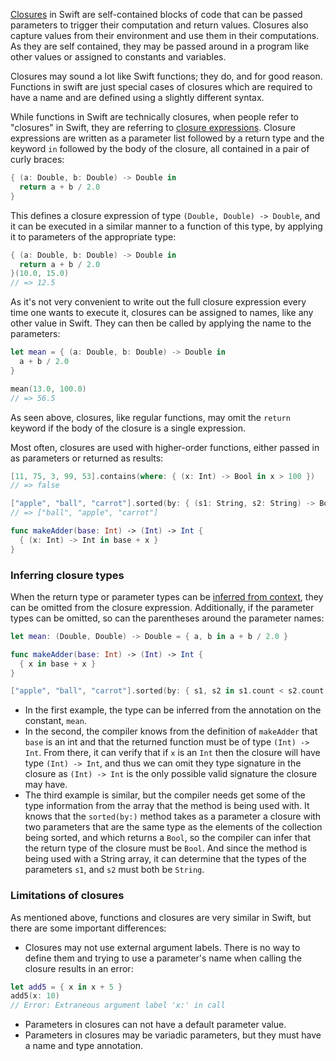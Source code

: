 [Closures][closures] in Swift are self-contained blocks of code that can be passed parameters to trigger their computation and return values. Closures also capture values from their environment and use them in their computations. As they are self contained, they may be passed around in a program like other values or assigned to constants and variables.

Closures may sound a lot like Swift functions; they do, and for good reason. Functions in swift are just special cases of closures which are required to have a name and are defined using a slightly different syntax.

While functions in Swift are technically closures, when people refer to "closures" in Swift, they are referring to [closure expressions][closure-expressions]. Closure expressions are written as a parameter list followed by a return type and the keyword `in` followed by the body of the closure, all contained in a pair of curly braces:

```swift
{ (a: Double, b: Double) -> Double in
  return a + b / 2.0
}
```

This defines a closure expression of type `(Double, Double) -> Double`, and it can be executed in a similar manner to a function of this type, by applying it to parameters of the appropriate type:

```swift
{ (a: Double, b: Double) -> Double in
  return a + b / 2.0
}(10.0, 15.0)
// => 12.5
```

As it's not very convenient to write out the full closure expression every time one wants to execute it, closures can be assigned to names, like any other value in Swift. They can then be called by applying the name to the parameters:

```swift
let mean = { (a: Double, b: Double) -> Double in
  a + b / 2.0
}

mean(13.0, 100.0)
// => 56.5
```

As seen above, closures, like regular functions, may omit the `return` keyword if the body of the closure is a single expression.

Most often, closures are used with higher-order functions, either passed in as parameters or returned as results:

```swift
[11, 75, 3, 99, 53].contains(where: { (x: Int) -> Bool in x > 100 })
// => false

["apple", "ball", "carrot"].sorted(by: { (s1: String, s2: String) -> Bool in s1.count < s2.count })
// => ["ball", "apple", "carrot"]

func makeAdder(base: Int) -> (Int) -> Int {
  { (x: Int) -> Int in base + x }
}
```

### Inferring closure types

When the return type or parameter types can be [inferred from context][inferring-closure-types], they can be omitted from the closure expression. Additionally, if the parameter types can be omitted, so can the parentheses around the parameter names:

```swift
let mean: (Double, Double) -> Double = { a, b in a + b / 2.0 }

func makeAdder(base: Int) -> (Int) -> Int {
  { x in base + x }
}

["apple", "ball", "carrot"].sorted(by: { s1, s2 in s1.count < s2.count })
```

- In the first example, the type can be inferred from the annotation on the constant, `mean`.
- In the second, the compiler knows from the definition of `makeAdder` that `base` is an int and that the returned function must be of type `(Int) -> Int`. From there, it can verify that if `x` is an `Int` then the closure will have type `(Int) -> Int`, and thus we can omit they type signature in the closure as `(Int) -> Int` is the only possible valid signature the closure may have.
- The third example is similar, but the compiler needs get some of the type information from the array that the method is being used with. It knows that the `sorted(by:)` method takes as a parameter a closure with two parameters that are the same type as the elements of the collection being sorted, and which returns a `Bool`, so the compiler can infer that the return type of the closure must be `Bool`. And since the method is being used with a String array, it can determine that the types of the parameters `s1`, and `s2` must both be `String`.

### Limitations of closures

As mentioned above, functions and closures are very similar in Swift, but there are some important differences:

- Closures may not use external argument labels. There is no way to define them and trying to use a parameter's name when calling the closure results in an error:

```swift
let add5 = { x in x + 5 }
add5(x: 10)
// Error: Extraneous argument label 'x:' in call
```

- Parameters in closures can not have a default parameter value.
- Parameters in closures may be variadic parameters, but they must have a name and type annotation.

[closures]: https://docs.swift.org/swift-book/LanguageGuide/Closures.html#
[closure-expressions]: https://docs.swift.org/swift-book/LanguageGuide/Closures.html#ID95
[inferring-closure-types]: https://docs.swift.org/swift-book/LanguageGuide/Closures.html#ID98

